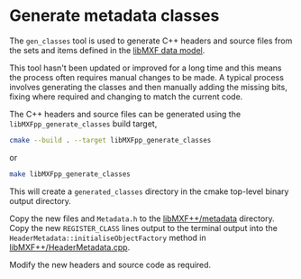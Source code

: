 # Generate metadata classes

The `gen_classes` tool is used to generate C++ headers and source files from the sets and items defined in the [libMXF data model](https://github.com/bbc/libMXF/blob/main/mxf/mxf_baseline_data_model.h).

This tool hasn't been updated or improved for a long time and this means the process often requires manual changes to be made. A typical process involves generating the classes and then manually adding the missing bits, fixing where required and changing to match the current code.

The C++ headers and source files can be generated using the `libMXFpp_generate_classes` build target,

```bash
cmake --build . --target libMXFpp_generate_classes
```

or

```bash
make libMXFpp_generate_classes
```

This will create a `generated_classes` directory in the cmake top-level binary output directory.

Copy the new files and `Metadata.h` to the [libMXF++/metadata](../../libMXF%2B%2B/metadata/) directory. Copy the new `REGISTER_CLASS` lines output to the terminal output into the `HeaderMetadata::initialiseObjectFactory` method in [libMXF++/HeaderMetadata.cpp](../../libMXF%2B%2B/HeaderMetadata.cpp).

Modify the new headers and source code as required.

